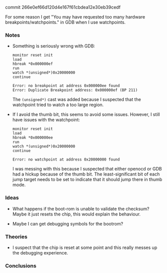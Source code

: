 commit 266e0ef66d120d4e167f61cbdea12e30eb39cedf

For some reason I get "You may have requested too many hardware breakpoints/watchpoints." in GDB when I use watchpoints.

### Notes

-   Something is seriously wrong with GDB:

    ```none
    monitor reset init
    load
    hbreak *0x000000ef
    run
    watch *(unsigned*)0x20000000
    continue
    ```

    ```none
    Error: no breakpoint at address 0x000000ee found
    Error: Duplicate Breakpoint address: 0x000000ef (BP 211)
    ```

    The `(unsigned*)` cast was added because I suspected that the watchpoint tried to watch a too large region.

-   If I avoid the thumb bit, this seems to avoid some issues.
    However, I still have issues with the watchpoint:

    ```none
    monitor reset init
    load
    hbreak *0x000000ee
    run
    watch *(unsigned*)0x20000000
    continue
    ```

    ```none
    Error: no watchpoint at address 0x20000000 found
    ```

    I was messing with this because I suspected that either openocd or GDB had a hickup because of the thumb bit.
    The least-significant bit of each jump target needs to be set to indicate that it should jump there in thumb mode.

### Ideas

-   What happens if the boot-rom is unable to validate the checksum?
    Maybe it just resets the chip, this would explain the behaviour.

-   Maybe I can get debugging symbols for the bootrom?

### Theories

-   I suspect that the chip is reset at some point and this really messes up the debugging experience.

### Conclusions
